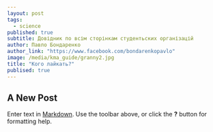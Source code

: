 ```yaml
---
layout: post
tags: 
  - science
published: true
subtitle: Довідник по всім сторінкам студентьских організацій
author: Павло Бондаренко
author_link: "https://www.facebook.com/bondarenkopavlo"
image: /media/kma_guide/granny2.jpg
title: "Кого лайкать?"
publised: true
---
```



## A New Post

Enter text in [Markdown](http://daringfireball.net/projects/markdown/). Use the toolbar above, or click the **?** button for formatting help.
